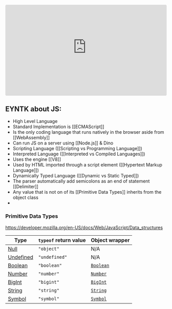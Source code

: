 
<iframe width="100%" src="https://www.youtube-nocookie.com/embed/lkIFF4maKMU?si=io7q9kWSvVtqDWDO" title="YouTube video player" frameborder="0" allow="accelerometer; autoplay; clipboard-write; encrypted-media; gyroscope; picture-in-picture; web-share" referrerpolicy="strict-origin-when-cross-origin" style="border-radius: 4px; aspect-ratio: 16/9" allowfullscreen></iframe>

## EYNTK about JS:

- High Level Language
- Standard Implementation is [[ECMAScript]]
- Is the only coding language that runs natively in the browser aside from [[WebAssembly]]
- Can run JS on a server using [[Node.js]] & Dino
- Scripting Language ([[Scripting vs Programming Language]])
- Interpreted Language ([[Interpreted vs Compiled Languages]])
- Uses the engine [[V8]]
- Used by HTML imported through a script element ([[Hypertext Markup Language]])
- Dynamically Typed Language ([[Dynamic vs Static Typed]]) 
- The parser automatically add semicolons as an end of statement [[Delimiter]]
- Any value that is not on of its [[Primitive Data Types]] inherits from the object class
- 



### Primitive Data Types

https://developer.mozilla.org/en-US/docs/Web/JavaScript/Data_structures

|Type|`typeof` return value|Object wrapper|
|---|---|---|
|[Null](https://developer.mozilla.org/en-US/docs/Web/JavaScript/Data_structures#null_type)|`"object"`|N/A|
|[Undefined](https://developer.mozilla.org/en-US/docs/Web/JavaScript/Data_structures#undefined_type)|`"undefined"`|N/A|
|[Boolean](https://developer.mozilla.org/en-US/docs/Web/JavaScript/Data_structures#boolean_type)|`"boolean"`|[`Boolean`](https://developer.mozilla.org/en-US/docs/Web/JavaScript/Reference/Global_Objects/Boolean)|
|[Number](https://developer.mozilla.org/en-US/docs/Web/JavaScript/Data_structures#number_type)|`"number"`|[`Number`](https://developer.mozilla.org/en-US/docs/Web/JavaScript/Reference/Global_Objects/Number)|
|[BigInt](https://developer.mozilla.org/en-US/docs/Web/JavaScript/Data_structures#bigint_type)|`"bigint"`|[`BigInt`](https://developer.mozilla.org/en-US/docs/Web/JavaScript/Reference/Global_Objects/BigInt)|
|[String](https://developer.mozilla.org/en-US/docs/Web/JavaScript/Data_structures#string_type)|`"string"`|[`String`](https://developer.mozilla.org/en-US/docs/Web/JavaScript/Reference/Global_Objects/String)|
|[Symbol](https://developer.mozilla.org/en-US/docs/Web/JavaScript/Data_structures#symbol_type)|`"symbol"`|[`Symbol`](https://developer.mozilla.org/en-US/docs/Web/JavaScript/Reference/Global_Objects/Symbol)|


